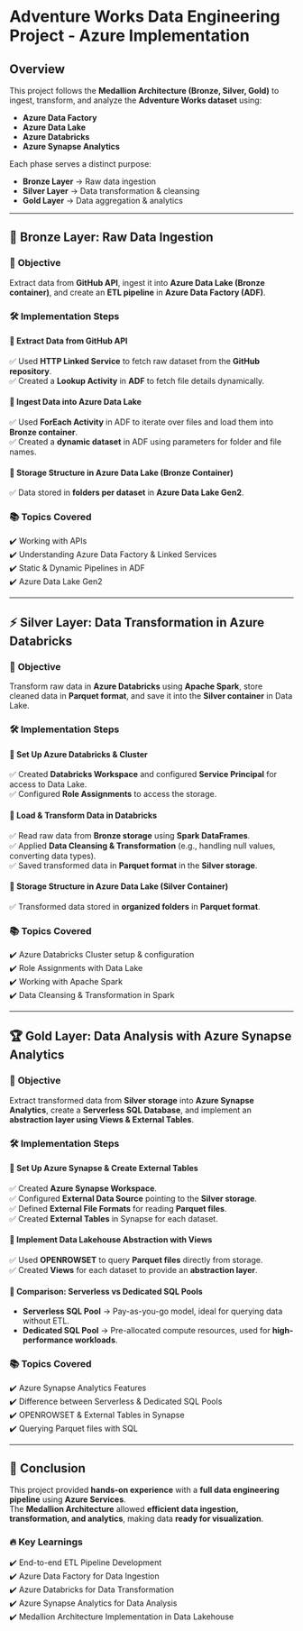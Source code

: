 # Adventure Works Data Engineering Project - Azure Implementation

## Overview  
This project follows the **Medallion Architecture (Bronze, Silver, Gold)** to ingest, transform, and analyze the **Adventure Works dataset** using:  
- **Azure Data Factory**
- **Azure Data Lake**
- **Azure Databricks**
- **Azure Synapse Analytics**

Each phase serves a distinct purpose:  
- **Bronze Layer** → Raw data ingestion  
- **Silver Layer** → Data transformation & cleansing  
- **Gold Layer** → Data aggregation & analytics  

---

## 🚀 **Bronze Layer: Raw Data Ingestion**  
### 🎯 **Objective**  
Extract data from **GitHub API**, ingest it into **Azure Data Lake (Bronze container)**, and create an **ETL pipeline** in **Azure Data Factory (ADF)**.

### 🛠 **Implementation Steps**  
#### 🔹 Extract Data from GitHub API  
✅ Used **HTTP Linked Service** to fetch raw dataset from the **GitHub repository**.  
✅ Created a **Lookup Activity** in **ADF** to fetch file details dynamically.   

#### 🔹 Ingest Data into Azure Data Lake  
✅ Used **ForEach Activity** in ADF to iterate over files and load them into **Bronze container**.  
✅ Created a **dynamic dataset** in ADF using parameters for folder and file names.  


#### 🔹 Storage Structure in Azure Data Lake (Bronze Container)  
✅ Data stored in **folders per dataset** in **Azure Data Lake Gen2**.  
  

### 📚 **Topics Covered**  
✔️ Working with APIs  
✔️ Understanding Azure Data Factory & Linked Services  
✔️ Static & Dynamic Pipelines in ADF  
✔️ Azure Data Lake Gen2  

---

## ⚡ **Silver Layer: Data Transformation in Azure Databricks**  
### 🎯 **Objective**  
Transform raw data in **Azure Databricks** using **Apache Spark**, store cleaned data in **Parquet format**, and save it into the **Silver container** in Data Lake.

### 🛠 **Implementation Steps**  
#### 🔹 Set Up Azure Databricks & Cluster  
✅ Created **Databricks Workspace** and configured **Service Principal** for access to Data Lake.  
✅ Configured **Role Assignments** to access the storage.  

#### 🔹 Load & Transform Data in Databricks  
✅ Read raw data from **Bronze storage** using **Spark DataFrames**.  
✅ Applied **Data Cleansing & Transformation** (e.g., handling null values, converting data types).  
✅ Saved transformed data in **Parquet format** in the **Silver storage**.   

#### 🔹 Storage Structure in Azure Data Lake (Silver Container)  
✅ Transformed data stored in **organized folders** in **Parquet format**. 

### 📚 **Topics Covered**  
✔️ Azure Databricks Cluster setup & configuration  
✔️ Role Assignments with Data Lake  
✔️ Working with Apache Spark  
✔️ Data Cleansing & Transformation in Spark  

---

## 🏆 **Gold Layer: Data Analysis with Azure Synapse Analytics**  
### 🎯 **Objective**  
Extract transformed data from **Silver storage** into **Azure Synapse Analytics**, create a **Serverless SQL Database**, and implement an **abstraction layer using Views & External Tables**.

### 🛠 **Implementation Steps**  
#### 🔹 Set Up Azure Synapse & Create External Tables  
✅ Created **Azure Synapse Workspace**.  
✅ Configured **External Data Source** pointing to the **Silver storage**.  
✅ Defined **External File Formats** for reading **Parquet files**.  
✅ Created **External Tables** in Synapse for each dataset.  

#### 🔹 Implement Data Lakehouse Abstraction with Views  
✅ Used **OPENROWSET** to query **Parquet files** directly from storage.  
✅ Created **Views** for each dataset to provide an **abstraction layer**.  


#### 🔹 Comparison: Serverless vs Dedicated SQL Pools  
- **Serverless SQL Pool** → Pay-as-you-go model, ideal for querying data without ETL.  
- **Dedicated SQL Pool** → Pre-allocated compute resources, used for **high-performance workloads**.  

### 📚 **Topics Covered**  
✔️ Azure Synapse Analytics Features  
✔️ Difference between Serverless & Dedicated SQL Pools  
✔️ OPENROWSET & External Tables in Synapse  
✔️ Querying Parquet files with SQL  

---

## 🎯 **Conclusion**  
This project provided **hands-on experience** with a **full data engineering pipeline** using **Azure Services**.  
The **Medallion Architecture** allowed **efficient data ingestion, transformation, and analytics**, making data **ready for visualization**.

### 🔥 **Key Learnings**  
✔️ End-to-end ETL Pipeline Development  
✔️ Azure Data Factory for Data Ingestion  
✔️ Azure Databricks for Data Transformation  
✔️ Azure Synapse Analytics for Data Analysis  
✔️ Medallion Architecture Implementation in Data Lakehouse 
